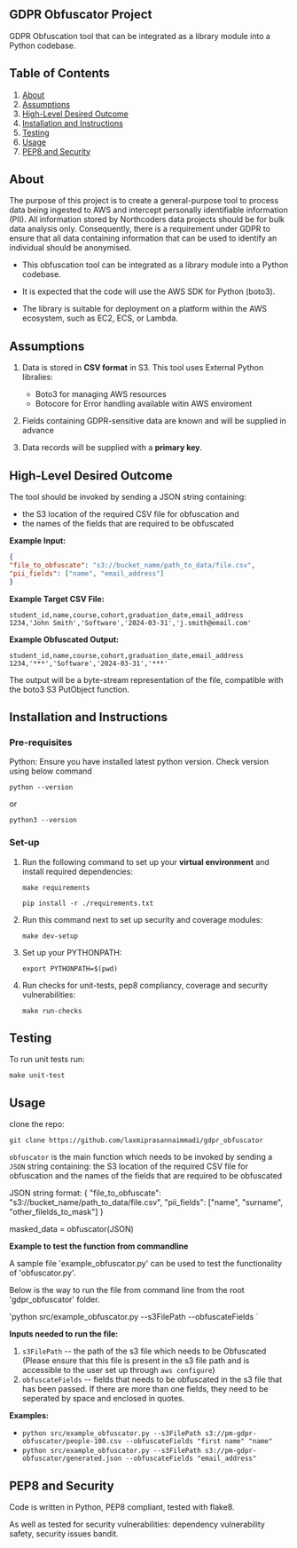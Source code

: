 ## GDPR Obfuscator Project
GDPR Obfuscation tool that can be integrated as a library module into a Python codebase.

## Table of Contents
1. [About](#about)
2. [Assumptions](#assumptions)
3. [High-Level Desired Outcome](#high-level-desired-outcome)
4. [Installation and Instructions](#installation-and-instructions)
5. [Testing](#testing)
6. [Usage](#usage)
7. [PEP8 and Security](#pep8-and-security)
 

## About
The purpose of this project is to create a general-purpose tool to process data being ingested to AWS and intercept personally identifiable information (PII). All information stored by Northcoders data projects should be for bulk data analysis only. Consequently, there is a requirement under GDPR to ensure that all data containing information that can be used to identify an individual should be anonymised.

- This obfuscation tool can be integrated as a library module into a Python codebase.

- It is expected that the code will use the AWS SDK for Python (boto3).

- The library is suitable for deployment on a platform within the AWS ecosystem, such as EC2, ECS, or Lambda.

## Assumptions 
1. Data is stored in **CSV format** in S3. This tool uses External Python libralies:
    - Boto3 for managing AWS resources
    - Botocore for Error handling available witin AWS enviroment

2. Fields containing GDPR-sensitive data are known and will be supplied in advance

3. Data records will be supplied with a **primary key**.


## High-Level Desired Outcome

The tool should be invoked by sending a JSON string containing: 
- the S3 location of the required CSV file for obfuscation and
- the names of the fields that are required to be obfuscated

**Example Input:**
```json
{
"file_to_obfuscate": "s3://bucket_name/path_to_data/file.csv",
"pii_fields": ["name", "email_address"]
}
```

**Example Target CSV File:**

```
student_id,name,course,cohort,graduation_date,email_address
1234,'John Smith','Software','2024-03-31','j.smith@email.com'
```
**Example Obfuscated Output:**

```
student_id,name,course,cohort,graduation_date,email_address
1234,'***','Software','2024-03-31','***'
```

The output will be a byte-stream representation of the file, compatible with the boto3 S3 PutObject function.

## Installation and Instructions

### Pre-requisites
Python: Ensure you have installed latest python version. Check version using below command
```
python --version 
```
or
```
python3 --version 
```

### Set-up 

1. Run the following command to set up your **virtual environment** and install required dependencies:
    ```
    make requirements

    pip install -r ./requirements.txt
    ```

2. Run this command next to set up security and coverage modules:
    ```
    make dev-setup
    ```

3. Set up your PYTHONPATH:
    ```
    export PYTHONPATH=$(pwd)
    ```

4. Run checks for unit-tests, pep8 compliancy, coverage and security vulnerabilities:
    ```
    make run-checks
    ```

## Testing 

To run unit tests run:
```
make unit-test
```

## Usage

clone the repo:
``` 
git clone https://github.com/laxmiprasannaimmadi/gdpr_obfuscator
```
`obfuscator` is the main function which needs to be invoked by sending a `JSON` string containing: 
the S3 location of the required CSV file for obfuscation and the names of the fields that are required to be obfuscated

JSON string format:
{
"file_to_obfuscate": "s3://bucket_name/path_to_data/file.csv",
"pii_fields": ["name", "surname", "other_filelds_to_mask"]
}

masked_data = obfuscator(JSON)

**Example to test the function from commandline**

A sample file 'example_obfuscator.py' can be used to test the functionality of 'obfuscator.py'. 

Below is the way to run the file from command line from the root 'gdpr_obfuscator' folder.

'python src/example_obfuscator.py --s3FilePath <path of the s3 file in aws> --obfuscateFields <fields in the file that needs to be obfuscated>`
 
**Inputs needed to run the file:** 
1. `s3FilePath` -- the path of the s3 file which needs to be Obfuscated (Please ensure that this file is present in the s3 file path and is accessible to the user set up through `aws configure`)
2. `obfuscateFields` -- fields that needs to be obfuscated in the s3 file that has been passed. If there are more than one fields, they need to be seperated by space and enclosed in quotes. 

**Examples:**
* `python src/example_obfuscator.py --s3FilePath s3://pm-gdpr-obfuscator/people-100.csv --obfuscateFields "first name" "name"`
* `python src/example_obfuscator.py --s3FilePath s3://pm-gdpr-obfuscator/generated.json --obfuscateFields "email_address"`


## PEP8 and Security

Code is written in Python, PEP8 compliant, tested with flake8.

As well as tested for security vulnerabilities: dependency vulnerability safety, security issues bandit.